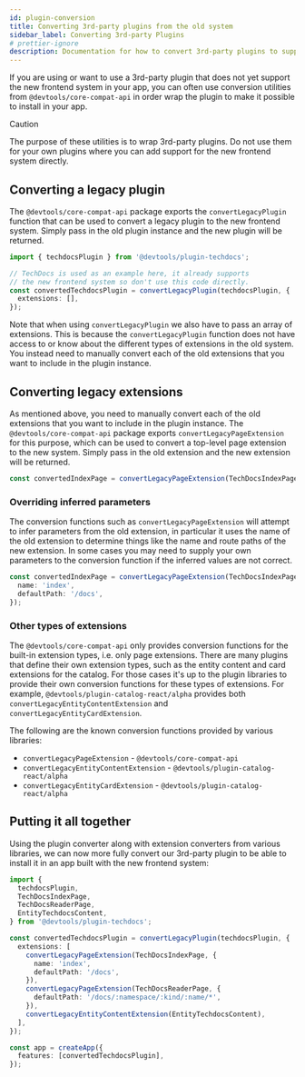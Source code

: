 ```yaml
---
id: plugin-conversion
title: Converting 3rd-party plugins from the old system
sidebar_label: Converting 3rd-party Plugins
# prettier-ignore
description: Documentation for how to convert 3rd-party plugins to support the new frontend system.
---
```


If you are using or want to use a 3rd-party plugin that does not yet support the new frontend system in your app, you can often use conversion utilities from `@devtools/core-compat-api` in order wrap the plugin to make it possible to install in your app.

> [!CAUTION]
> The purpose of these utilities is to wrap 3rd-party plugins. Do not use them for your own plugins where you can add support for the new frontend system directly.

## Converting a legacy plugin

The `@devtools/core-compat-api` package exports the `convertLegacyPlugin` function that can be used to convert a legacy plugin to the new frontend system. Simply pass in the old plugin instance and the new plugin will be returned.

```ts
import { techdocsPlugin } from '@devtools/plugin-techdocs';

// TechDocs is used as an example here, it already supports
// the new frontend system so don't use this code directly.
const convertedTechdocsPlugin = convertLegacyPlugin(techdocsPlugin, {
  extensions: [],
});
```

Note that when using `convertLegacyPlugin` we also have to pass an array of extensions. This is because the `convertLegacyPlugin` function does not have access to or know about the different types of extensions in the old system. You instead need to manually convert each of the old extensions that you want to include in the plugin instance.

## Converting legacy extensions

As mentioned above, you need to manually convert each of the old extensions that you want to include in the plugin instance. The `@devtools/core-compat-api` package exports `convertLegacyPageExtension` for this purpose, which can be used to convert a top-level page extension to the new system. Simply pass in the old extension and the new extension will be returned.

```ts
const convertedIndexPage = convertLegacyPageExtension(TechDocsIndexPage);
```

### Overriding inferred parameters

The conversion functions such as `convertLegacyPageExtension` will attempt to infer parameters from the old extension, in particular it uses the name of the old extension to determine things like the name and route paths of the new extension. In some cases you may need to supply your own parameters to the conversion function if the inferred values are not correct.

```ts
const convertedIndexPage = convertLegacyPageExtension(TechDocsIndexPage, {
  name: 'index',
  defaultPath: '/docs',
});
```

### Other types of extensions

The `@devtools/core-compat-api` only provides conversion functions for the built-in extension types, i.e. only page extensions. There are many plugins that define their own extension types, such as the entity content and card extensions for the catalog. For those cases it's up to the plugin libraries to provide their own conversion functions for these types of extensions. For example, `@devtools/plugin-catalog-react/alpha` provides both `convertLegacyEntityContentExtension` and `convertLegacyEntityCardExtension`.

The following are the known conversion functions provided by various libraries:

- `convertLegacyPageExtension` - `@devtools/core-compat-api`
- `convertLegacyEntityContentExtension` - `@devtools/plugin-catalog-react/alpha`
- `convertLegacyEntityCardExtension` - `@devtools/plugin-catalog-react/alpha`

## Putting it all together

Using the plugin converter along with extension converters from various libraries, we can now more fully convert our 3rd-party plugin to be able to install it in an app built with the new frontend system:

```ts
import {
  techdocsPlugin,
  TechDocsIndexPage,
  TechDocsReaderPage,
  EntityTechdocsContent,
} from '@devtools/plugin-techdocs';

const convertedTechdocsPlugin = convertLegacyPlugin(techdocsPlugin, {
  extensions: [
    convertLegacyPageExtension(TechDocsIndexPage, {
      name: 'index',
      defaultPath: '/docs',
    }),
    convertLegacyPageExtension(TechDocsReaderPage, {
      defaultPath: '/docs/:namespace/:kind/:name/*',
    }),
    convertLegacyEntityContentExtension(EntityTechdocsContent),
  ],
});

const app = createApp({
  features: [convertedTechdocsPlugin],
});
```
